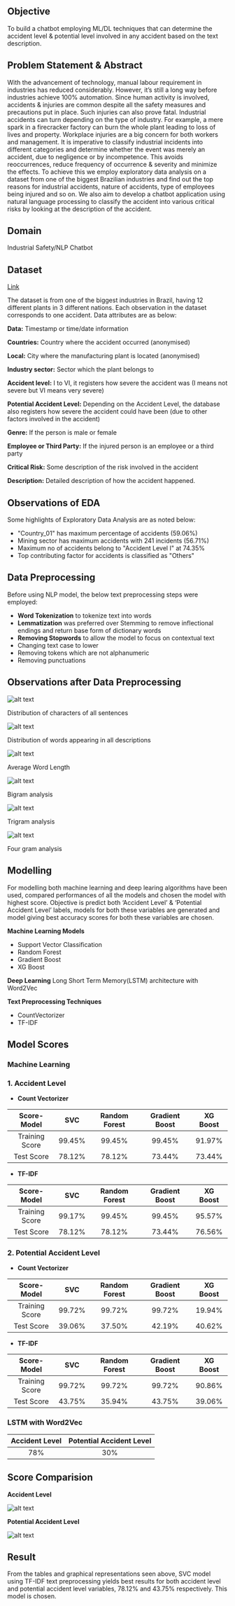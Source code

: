 ## Objective

To build a chatbot employing ML/DL techniques that can determine the accident level &
potential level involved in any accident based on the text description.



## Problem Statement & Abstract

With the advancement of technology, manual labour requirement in industries has reduced
considerably. However, it’s still a long way before industries achieve 100% automation.
Since human activity is involved, accidents & injuries are common despite all the safety
measures and precautions put in place. Such injuries can also prove fatal. Industrial
accidents can turn depending on the type of industry. For example, a mere spark in a
firecracker factory can burn the whole plant leading to loss of lives and property.
Workplace injuries are a big concern for both workers and management. It is imperative to
classify industrial incidents into different categories and determine whether the event was
merely an accident, due to negligence or by incompetence. This avoids reoccurrences,
reduce frequency of occurrence & severity and minimize the effects.
To achieve this we employ exploratory data analysis on a dataset from one of the biggest
Brazilian industries and find out the top reasons for industrial accidents, nature of accidents,
type of employees being injured and so on. We also aim to develop a chatbot application
using natural language processing to classify the accident into various critical risks by looking
at the description of the accident.


## Domain

Industrial Safety/NLP Chatbot


## Dataset 
[Link](https://github.com/rksh7475/Chatbot-NLP/blob/main/data.csv)


The dataset is from one of the biggest industries in Brazil, having 12 different plants in 3
different nations. Each observation in the dataset corresponds to one accident. Data attributes are as below:


**Data:** Timestamp or time/date information

**Countries:** Country where the accident occurred (anonymised)

**Local:** City where the manufacturing plant is located (anonymised)

**Industry sector:** Sector which the plant belongs to

**Accident level:** I to VI, it registers how severe the accident was (I means not severe but VI
means very severe)

**Potential Accident Level:** Depending on the Accident Level, the database also registers how
severe the accident could have been (due to other factors involved in the accident)

**Genre:** If the person is male or female

**Employee or Third Party:** If the injured person is an employee or a third party

**Critical Risk:** Some description of the risk involved in the accident

**Description:** Detailed description of how the accident happened.


## Observations of EDA

Some highlights of Exploratory Data Analysis are as noted below:
- "Country_01" has maximum percentage of accidents (59.06%)
- Mining sector has maximum accidents with 241 incidents (56.71%)
- Maximum no of accidents belong to "Accident Level I" at 74.35%
- Top contributing factor for accidents is classified as "Others" 

## Data Preprocessing

Before using NLP model, the below text preprocessing steps were employed:
- **Word Tokenization** to tokenize text into words
- **Lemmatization** was preferred over Stemming to remove inflectional endings and return base form of dictionary words
- **Removing Stopwords** to allow the model to focus on contextual text
- Changing text case to lower
- Removing tokens which are not alphanumeric
- Removing punctuations


## Observations after Data Preprocessing


![alt text](https://github.com/MarurSrikanta/Chatbot-NLP/blob/main/Images/distribution_characters_sentences.png)

Distribution of characters of all sentences

![alt text](https://github.com/MarurSrikanta/Chatbot-NLP/blob/main/Images/words_in_description.png)

Distribution of words appearing in all descriptions

![alt text](https://github.com/MarurSrikanta/Chatbot-NLP/blob/main/Images/average_word_length.png)

Average Word Length

![alt text](https://github.com/MarurSrikanta/Chatbot-NLP/blob/main/Images/bigram_analysis.png)

Bigram analysis

![alt text](https://github.com/MarurSrikanta/Chatbot-NLP/blob/main/Images/trigram_analysis.png)

Trigram analysis

![alt text](https://github.com/MarurSrikanta/Chatbot-NLP/blob/main/Images/4gram_analysis.png)

Four gram analysis


## Modelling

For modelling both machine learning and deep learing algorithms have been used, compared performances of all the models and chosen the model with highest score. Objective is predict both ‘Accident Level’ & ‘Potential Accident Level’ labels, models for both these variables are generated and model giving best accuracy scores for both these variables are chosen.

**Machine Learning Models**
- Support Vector Classification
- Random Forest
- Gradient Boost
- XG Boost


**Deep Learning** 
Long Short Term Memory(LSTM) architecture with Word2Vec

**Text Preprocessing Techniques**  
- CountVectorizer
- TF-IDF


## Model Scores

### Machine Learning 

### 1. Accident Level
  - **Count Vectorizer**

| Score-Model | SVC | Random Forest | Gradient Boost | XG Boost |
 | :---: | :---: | :---: | :---: | :---: |
 | Training Score | 99.45% | 99.45% | 99.45% | 91.97% |
 | Test Score | 78.12% | 78.12% | 73.44% | 73.44% |
 
 
  - **TF-IDF**
 
 | Score-Model | SVC | Random Forest | Gradient Boost | XG Boost |
 | :---: | :---: | :---: | :---: | :---: |
 | Training Score | 99.17% | 99.45% | 99.45% | 95.57% |
 | Test Score | 78.12% | 78.12% | 73.44% | 76.56% |
 
 
 
### 2. Potential Accident Level
  - **Count Vectorizer**
  
 | Score-Model | SVC | Random Forest | Gradient Boost | XG Boost |
 | :---: | :---: | :---: | :---: | :---: |
 | Training Score | 99.72% | 99.72% | 99.72% | 19.94% |
 | Test Score | 39.06% | 37.50% | 42.19% | 40.62% |


  - **TF-IDF**

 | Score-Model | SVC | Random Forest | Gradient Boost | XG Boost |
 | :---: | :---: | :---: | :---: | :---: |
 | Training Score | 99.72% | 99.72% | 99.72% | 90.86% |
 | Test Score | 43.75% | 35.94% | 43.75% | 39.06% |



### LSTM with Word2Vec

| Accident Level | Potential Accident Level |
| :---: | :---: |
| 78% | 30% |


## Score Comparision

**Accident Level**

![alt text](https://github.com/MarurSrikanta/Chatbot-NLP/blob/main/Images/score_accident_level.png)


**Potential Accident Level**

![alt text](https://github.com/MarurSrikanta/Chatbot-NLP/blob/main/Images/score_potential_accident_level.png)

## Result

From the tables and graphical representations seen above, SVC model using TF-IDF text preprocessing yields best results for both accident level and potential accident level variables, 78.12% and 43.75% respectively. This model is chosen.


                                          



